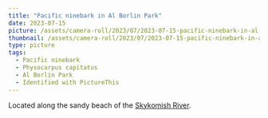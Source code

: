 ```yaml
---
title: "Pacific ninebark in Al Borlin Park"
date: 2023-07-15
picture: /assets/camera-roll/2023/07/2023-07-15-pacific-ninebark-in-al-borlin-park/20230716_032146500_iOS.jpg
thumbnail: /assets/camera-roll/2023/07/2023-07-15-pacific-ninebark-in-al-borlin-park/20230716_032146500_iOS-thumbnail.jpg
type: picture
tags:
  - Pacific ninebark
  - Physocarpus capitatus
  - Al Borlin Park
  - Identified with PictureThis
---
```

Located along the sandy beach of the [Skykomish River](/skykomish-river/).
